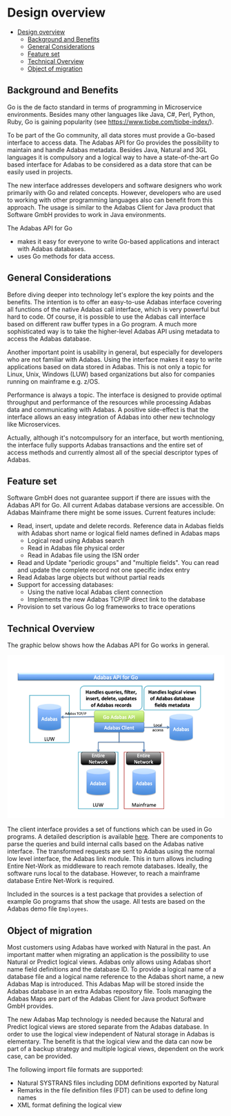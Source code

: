 # Design overview

<!-- TOC -->

- [Design overview](#design-overview)
  - [Background and Benefits](#background-and-benefits)
  - [General Considerations](#general-considerations)
  - [Feature set](#feature-set)
  - [Technical Overview](#technical-overview)
  - [Object of migration](#object-of-migration)

<!-- /TOC -->

## Background and Benefits

Go is the de facto standard in terms of programming in Microservice environments. Besides many other languages like Java, C\#, Perl, Python, Ruby, Go is gaining popularity
(see <https://www.tiobe.com/tiobe-index/>).

To be part of the Go community, all data stores must provide a Go-based interface to access data.
The Adabas API for Go provides the possibility to maintain and handle Adabas metadata.
Besides Java, Natural and 3GL languages it is compulsory and a logical way to have a state-of-the-art Go based interface for Adabas to be considered as a data store that can be easily used in projects.

The new interface addresses developers and software designers who work primarily with Go and related concepts. However, developers who are used to working with other programming languages also can benefit from this approach. The usage is similar to the Adabas Client for Java product that Software GmbH provides to work in Java environments.

The Adabas API for Go

- makes it easy for everyone to write Go-based applications and interact with Adabas databases.
- uses Go methods for data access.

## General Considerations

Before diving deeper into technology let's explore the key points and the benefits. The intention is to offer an easy-to-use Adabas interface covering all functions of the native Adabas call interface, which is very powerful but hard to code. Of course, it is possible to use the Adabas call interface based on different raw buffer types in a Go program. A much more sophisticated way is to take the higher-level Adabas API using metadata to access the Adabas database.

Another important point is usability in general, but especially for developers who are not familiar with Adabas. Using the interface makes it easy to write applications based on data stored in Adabas. This is not only a topic for Linux, Unix, Windows (LUW) based organizations but also for companies running on mainframe e.g. z/OS.

Performance is always a topic. The interface is designed to provide optimal throughput and performance of the resources while processing Adabas data and communicating with Adabas. A positive side-effect is that the interface allows an easy integration of Adabas into other new technology like Microservices.

Actually, although it's notcompulsory for an interface, but worth mentioning, the interface fully supports Adabas transactions and the entire set of access methods and currently almost all of the special descriptor types of Adabas.

## Feature set

Software GmbH does not guarantee support if there are issues with the Adabas API for Go.
All current Adabas database versions are accessible. On Adabas Mainframe there might be some issues. Current features include:

- Read, insert, update and delete records. Reference data in Adabas fields with Adabas short name or logical field names defined in Adabas maps
  - Logical read using Adabas search
  - Read in Adabas file physical order
  - Read in Adabas file using the ISN order
- Read and Update "periodic groups" and "multiple fields". You can read and update the complete record not one specific index entry
- Read Adabas large objects but without partial reads
- Support for accessing databases:
  - Using the native local Adabas client connection
  - Implements the new  Adabas TCP/IP direct link to the database
- Provision to set various Go log frameworks to trace operations

## Technical Overview

The graphic below shows how the Adabas API for Go works in general.

![Technical Overview](.//media/Go-Design.png)

The client interface provides a set of functions which can be used in Go programs. A detailed description is available [here](.//README.md). There are components to parse the queries and build internal calls based on the Adabas native interface. The transformed requests are sent to Adabas using the normal low level interface, the Adabas link module. This in turn allows including Entire Net-Work as middleware to reach remote databases. Ideally, the software runs local to the database. However, to reach a mainframe database Entire Net-Work is required.

Included in the sources is a test package that provides a selection of example Go programs that show the usage. All tests are based on the Adabas demo file `Employees`.

## Object of migration

Most customers using Adabas have worked with Natural in the past. An important matter when migrating an application is the possibility to use Natural or Predict logical views.
Adabas only allows using Adabas short name field definitions and the database ID. To provide a logical name of a database file and a logical name reference to the Adabas short name, a new Adabas Map is introduced. This Adabas Map will be stored inside the Adabas database in an extra Adabas repository file.
Tools managing the Adabas Maps are part of the Adabas Client for Java product Software GmbH provides.

The new Adabas Map technology is needed because the Natural and Predict logical views are stored separate from the Adabas database. In order to use the logical view independent of Natural storage in Adabas is elementary. The benefit is that the logical view and the data can now be part of a backup strategy and multiple logical views, dependent on the work case, can be provided.

The following import file formats are supported:

- Natural SYSTRANS files including DDM definitions exported by Natural
- Remarks in the file definition files (FDT) can be used to define long names
- XML format defining the logical view
